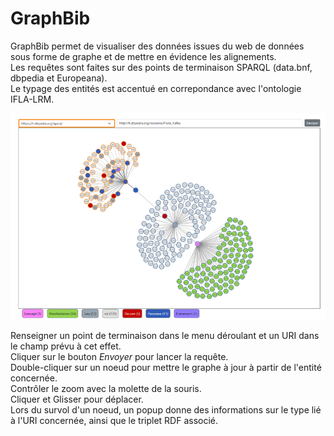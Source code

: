 # GraphBib
GraphBib permet de visualiser des données issues du web de données sous forme de graphe et de mettre en évidence les alignements.  
Les requêtes sont faites sur des points de terminaison SPARQL (data.bnf, dbpedia et Europeana).  
Le typage des entités est accentué en correpondance avec l'ontologie IFLA-LRM.

![Nom de l'image](assets/Capture.png)
  
  Renseigner un point de terminaison dans le menu déroulant et un URI dans le champ prévu à cet effet.  
  Cliquer sur le bouton *Envoyer* pour lancer la requête.  
  Double-cliquer sur un noeud pour mettre le graphe à jour à partir de l'entité concernée.  
  Contrôler le zoom avec la molette de la souris.  
  Cliquer et Glisser pour déplacer.  
  Lors du survol d'un noeud, un popup donne des informations sur le type lié à l'URI concernée, ainsi que le triplet RDF associé.